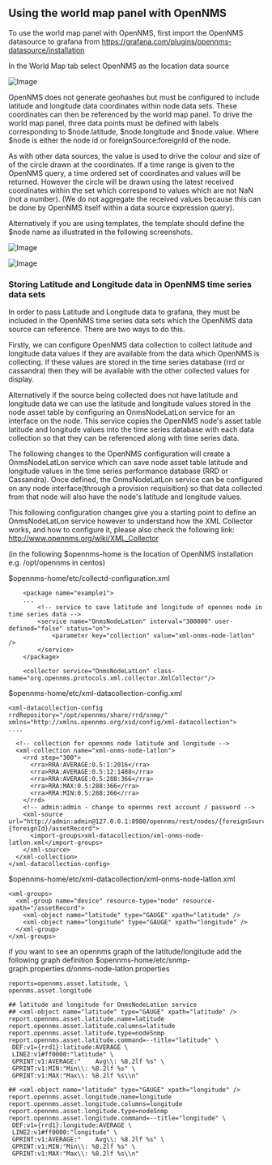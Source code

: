 ## Using the world map panel with OpenNMS
To use the world map panel with OpenNMS, first import the OpenNMS datasource to grafana from https://grafana.com/plugins/opennms-datasource/installation

In the World Map tab select OpenNMS as the location data source

![Image](../master/src/images/worldMapOpenNMSWorldmapTabSettings.png)

OpenNMS does not generate geohashes but must be configured to include latitude and longitude data coordinates within node data sets. 
These coordinates can then be referenced by the world map panel.
To drive the world map panel, three data points must be defined with labels corresponding to $node.latitude, $node.longitude and $node.value.
Where $node is either the node id or foreignSource:foreignId of the node. 

As with other data sources, the value is used to drive the colour and size of of the circle drawn at the coordinates. If a time range is given to the OpenNMS query, a time ordered set of coordinates and values will be returned. However the circle will be drawn using the latest received coordinates within the set which correspond to values which are not NaN (not a number). (We do not aggregate the received values because this can be done by OpenNMS itself within a data source expression query).

Alternatively if you are using templates, the template should define the $node name as illustrated in the following screenshots.

![Image](../master/src/images/worldMapOpenNMSDatasourceSettings.png)

![Image](../master/src/images/worldMapOpenNMSTemplateSettings.png)

### Storing Latitude and Longitude data in OpenNMS time series data sets

In order to pass Latitude and Longitude data to grafana, they must be included in the OpenNMS time series data sets which the OpenNMS data source can reference.
There are two ways to do this.

Firstly, we can configure OpenNMS data collection to collect latitude and longitude data values if they are available from the data which OpenNMS is collecting. If these values are stored in the time series database (rrd or cassandra) then they will be available with the other collected values for display.

Alternatively if the source being collected does not have latitude and longitude data we can use the latitude and longitude values stored in the node asset table by configuring an OnmsNodeLatLon service for an interface on the node. This service copies the OpenNMS node's asset table latitude and longitude values into the time series database with each data collection so that they can be referenced along with time series data.

The following changes to the OpenNMS configuration will create a OnmsNodeLatLon service which can save node asset table latitude and longitude values in the time series performance database (RRD or Cassandra). Once defined, the OnmsNodeLatLon service can be configured on any node interface(through a provision requisition) so that data collected from that node will also have the node's latitude and longitude values.

This following configuration changes give you a starting point to define an OnmsNodeLatLon service however to understand how the XML Collector works, and how to configure it, please also check the following link: http://www.opennms.org/wiki/XML_Collector 

(in the following $opennms-home is the location of OpenNMS installation e.g. /opt/opennms in centos)

$opennms-home/etc/collectd-configuration.xml

```
    <package name="example1">
    ...
        <!-- service to save latitude and longitude of opennms node in time series data -->
        <service name="OnmsNodeLatLon" interval="300000" user-defined="false" status="on">
            <parameter key="collection" value="xml-onms-node-latlon" />
        </service>
    </package>

    <collector service="OnmsNodeLatLon" class-name="org.opennms.protocols.xml.collector.XmlCollector"/>

```
$opennms-home/etc/xml-datacollection-config.xml
```
<xml-datacollection-config rrdRepository="/opt/opennms/share/rrd/snmp/" xmlns="http://xmlns.opennms.org/xsd/config/xml-datacollection">
....

  <!-- collection for opennms node latitude and longitude -->
  <xml-collection name="xml-onms-node-latlon">
    <rrd step="300">
      <rra>RRA:AVERAGE:0.5:1:2016</rra>
      <rra>RRA:AVERAGE:0.5:12:1488</rra>
      <rra>RRA:AVERAGE:0.5:288:366</rra>
      <rra>RRA:MAX:0.5:288:366</rra>
      <rra>RRA:MIN:0.5:288:366</rra>
    </rrd>
    <!-- admin:admin - change to opennms rest account / password -->
    <xml-source url="http://admin:admin@127.0.0.1:8980/opennms/rest/nodes/{foreignSource}:{foreignId}/assetRecord">
      <import-groups>xml-datacollection/xml-onms-node-latlon.xml</import-groups>
    </xml-source>
  </xml-collection>
</xml-datacollection-config>
```
$opennms-home/etc/xml-datacollection/xml-onms-node-latlon.xml

```
<xml-groups>
  <xml-group name="device" resource-type="node" resource-xpath="/assetRecord">
    <xml-object name="latitude" type="GAUGE" xpath="latitude" />
    <xml-object name="longitude" type="GAUGE" xpath="longitude" />
  </xml-group>
</xml-groups>
```
if you want to see an opennms graph of the latitude/longitude add the following graph definition
$opennms-home/etc/snmp-graph.properties.d/onms-node-latlon.properties
```
reports=opennms.asset.latitude, \
opennms.asset.longitude

## latitude and longitude for OnmsNodeLatLon service
## <xml-object name="latitude" type="GAUGE" xpath="latitude" />
report.opennms.asset.latitude.name=latitude
report.opennms.asset.latitude.columns=latitude
report.opennms.asset.latitude.type=nodeSnmp
report.opennms.asset.latitude.command=--title="latitude" \
 DEF:v1={rrd1}:latitude:AVERAGE \
 LINE2:v1#ff0000:"latitude" \
 GPRINT:v1:AVERAGE:"    Avg\\: %8.2lf %s" \
 GPRINT:v1:MIN:"Min\\: %8.2lf %s" \
 GPRINT:v1:MAX:"Max\\: %8.2lf %s\\n"

## <xml-object name="latitude" type="GAUGE" xpath="longitude" />
report.opennms.asset.longitude.name=longitude
report.opennms.asset.longitude.columns=longitude
report.opennms.asset.longitude.type=nodeSnmp
report.opennms.asset.longitude.command=--title="longitude" \
 DEF:v1={rrd1}:longitude:AVERAGE \
 LINE2:v1#ff0000:"longitude" \
 GPRINT:v1:AVERAGE:"    Avg\\: %8.2lf %s" \
 GPRINT:v1:MIN:"Min\\: %8.2lf %s" \
 GPRINT:v1:MAX:"Max\\: %8.2lf %s\\n"

```


